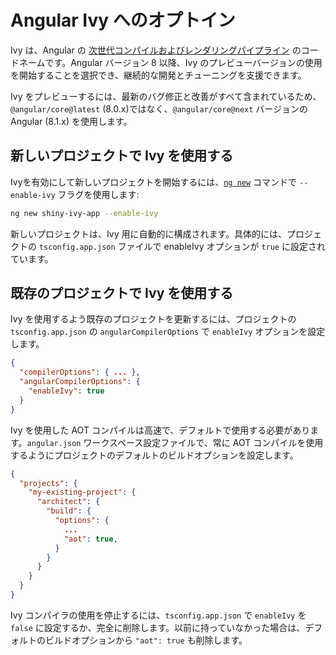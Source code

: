 # Angular Ivy へのオプトイン

Ivy は、Angular の [次世代コンパイルおよびレンダリングパイプライン](https://blog.angular.io/a-plan-for-version-8-0-and-ivy-b3318dfc19f7) のコードネームです。Angular バージョン 8 以降、Ivy のプレビューバージョンの使用を開始することを選択でき、継続的な開発とチューニングを支援できます。

<div class="alert is-helpful">

   Ivy をプレビューするには、最新のバグ修正と改善がすべて含まれているため、`@angular/core@latest` (8.0.x)ではなく、`@angular/core@next` バージョンの Angular (8.1.x) を使用します。

</div>


## 新しいプロジェクトで Ivy を使用する

Ivyを有効にして新しいプロジェクトを開始するには、[`ng new`](cli/new) コマンドで `--enable-ivy` フラグを使用します:

```sh
ng new shiny-ivy-app --enable-ivy
```

新しいプロジェクトは、Ivy 用に自動的に構成されます。具体的には、プロジェクトの `tsconfig.app.json` ファイルで enableIvy オプションが `true` に設定されています。


## 既存のプロジェクトで Ivy を使用する

Ivy を使用するよう既存のプロジェクトを更新するには、プロジェクトの `tsconfig.app.json` の `angularCompilerOptions` で `enableIvy` オプションを設定します。
```json
{
  "compilerOptions": { ... },
  "angularCompilerOptions": {
    "enableIvy": true
  }
}
```

Ivy を使用した AOT コンパイルは高速で、デフォルトで使用する必要があります。`angular.json` ワークスペース設定ファイルで、常に AOT コンパイルを使用するようにプロジェクトのデフォルトのビルドオプションを設定します。

```json
{
  "projects": {
    "my-existing-project": {
      "architect": {
        "build": {
          "options": {
            ...
            "aot": true,
          }
        }
      }
    }
  }
}
```

Ivy コンパイラの使用を停止するには、`tsconfig.app.json` で `enableIvy` を `false` に設定するか、完全に削除します。以前に持っていなかった場合は、デフォルトのビルドオプションから `"aot": true` も削除します。
 
